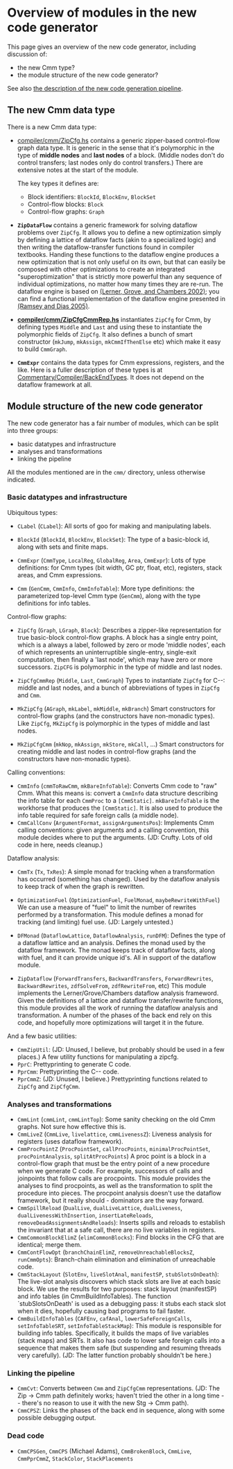 # Overview of modules in the new code generator


This page gives an overview of the new code generator, including discussion of:

- the new Cmm type?
- the module structure of the new code generator?


See also [the description of the new code generation pipeline](commentary/compiler/new-code-gen-pipeline).

## The new Cmm data type


There is a new Cmm data type:

- [compiler/cmm/ZipCfg.hs](/trac/ghc/browser/ghc/compiler/cmm/ZipCfg.hs) contains a generic zipper-based control-flow graph data type.  It is generic in the sense that it's polymorphic in the type of **middle nodes** and **last nodes** of a block.  (Middle nodes don't do control transfers; last nodes only do control transfers.)  There are extensive notes at the start of the module.

  The key types it defines are:

  - Block identifiers: `BlockId`, `BlockEnv`, `BlockSet`
  - Control-flow blocks: `Block`
  - Control-flow graphs: `Graph`
- **`ZipDataFlow`** contains a generic framework for solving dataflow problems over `ZipCfg`. It allows you to define a new optimization simply by defining a lattice of dataflow facts (akin to a specialized logic) and then writing the dataflow-transfer functions found in compiler textbooks. Handing these functions to the dataflow engine produces a new optimization that is not only useful on its own, but that can easily be composed with other optimizations to create an integrated "superoptimization" that is strictly more powerful than any sequence of individual optimizations, no matter how many times they are re-run.  The dataflow engine is based on [ (Lerner, Grove, and Chambers 2002)](http://citeseer.ist.psu.edu/old/lerner01composing.html); you can find a functional implementation of the dataflow engine presented in [ (Ramsey and Dias 2005)](http://www.cs.tufts.edu/~nr/pubs/zipcfg-abstract.html).
- **[compiler/cmm/ZipCfgCmmRep.hs](/trac/ghc/browser/ghc/compiler/cmm/ZipCfgCmmRep.hs)** instantiates `ZipCfg` for Cmm, by defining types `Middle` and `Last` and using these to instantiate the polymorphic fields of `ZipCfg`.  It also defines a bunch of smart constructor (`mkJump`, `mkAssign`, `mkCmmIfThenElse` etc) which make it easy to build `CmmGraph`.
- **`CmmExpr`** contains the data types for Cmm expressions, registers, and the like. Here is a fuller description of these types is at [Commentary/Compiler/BackEndTypes](commentary/compiler/back-end-types). It does not depend on the dataflow framework at all.  

## Module structure of the new code generator


The new code generator has a fair number of modules, which can be split into three groups:

- basic datatypes and infrastructure
- analyses and transformations
- linking the pipeline


All the modules mentioned are in the `cmm/` directory, unless otherwise indicated.

### Basic datatypes and infrastructure


Ubiquitous types:

- `CLabel` (`CLabel`): All sorts of goo for making and manipulating labels.

- `BlockId` (`BlockId`, `BlockEnv`, `BlockSet`):
  The type of a basic-block id, along with sets and finite maps.

- `CmmExpr` (`CmmType`, `LocalReg`, `GlobalReg`, `Area`, `CmmExpr`):
  Lots of type definitions: for Cmm types (bit width, GC ptr, float, etc),
  registers, stack areas, and Cmm expressions.

- `Cmm` (`GenCmm`, `CmmInfo`, `CmmInfoTable`):
  More type definitions: the parameterized top-level Cmm type (`GenCmm`),
  along with the type definitions for info tables.


Control-flow graphs:

- `ZipCfg` (`Graph`, `LGraph`, `Block`):
  Describes a zipper-like representation for true basic-block
  control-flow graphs.  A block has a single entry point,
  which is a always a label, followed by zero or mode 'middle
  nodes', each of which represents an uninterruptible
  single-entry, single-exit computation, then finally a 'last
  node', which may have zero or more successors.
  `ZipCFG` is polymorphic in the type of middle and last nodes.
- `ZipCfgCmmRep` (`Middle`, `Last`, `CmmGraph`)
  Types to instantiate `ZipCfg` for C--: middle and last nodes,
  and a bunch of abbreviations of types in `ZipCfg` and `Cmm`.

- `MkZipCfg` (`AGraph`, `mkLabel`, `mkMiddle`, `mkBranch`)
  Smart constructors for control-flow graphs (and the constructors have
  non-monadic types).
  Like `ZipCfg`, `MkZipCfg` is polymorphic in the types of middle and last nodes.
- `MkZipCfgCmm` (`mkNop`, `mkAssign`, `mkStore`, `mkCall`, ...)
  Smart constructors for creating middle and last nodes in
  control-flow graphs (and the constructors have non-monadic types).


Calling conventions:

- `CmmInfo` (`cmmToRawCmm`, `mkBareInfoTable`):
  Converts Cmm code to "raw" Cmm.  What this means is: convert a `CmmInfo` data structure describing the info table for each `CmmProc` to a `[CmmStatic]`. 
  `mkBareInfoTable` is the workhorse that produces the `[CmmStatic]`.  It is also used to produce the info table required for safe foreign calls (a middle node).
- `CmmCallConv` (`ArgumentFormat`, `assignArgumentsPos`):
  Implements Cmm calling conventions: given arguments and a calling convention,
  this module decides where to put the arguments.
  (JD: Crufty. Lots of old code in here, needs cleanup.)


Dataflow analysis:

- `CmmTx` (`Tx`, `TxRes`):
  A simple monad for tracking when a transformation has
  occurred (something has changed).
  Used by the dataflow analysis to keep track of when the graph is rewritten.

- `OptimizationFuel` (`OptimizationFuel`, `FuelMonad`, `maybeRewriteWithFuel`)
  We can use a measure of "fuel" to limit the number of rewrites performed
  by a transformation. This module defines a monad for tracking (and limiting)
  fuel use.
  (JD: Largely untested.)

- `DFMonad` (`DataflowLattice`, `DataflowAnalysis`, `runDFM`):
  Defines the type of a dataflow lattice and an analysis.
  Defines the monad used by the dataflow framework.
  The monad keeps track of dataflow facts, along with fuel,
  and it can provide unique id's.
  All in support of the dataflow module.

- `ZipDataflow` (`ForwardTransfers`, `BackwardTransfers`, `ForwardRewrites`, `BackwardRewrites`,
  `zdfSolveFrom`, `zdfRewriteFrom`, etc)
  This module implements the Lerner/Grove/Chambers dataflow analysis frameword.
  Given the definitions of a lattice and dataflow transfer/rewrite functions,
  this module provides all the work of running the dataflow analysis and transformation.
  A number of the phases of the back end rely on this code,
  and hopefully more optimizations will target it in the future.


And a few basic utilities:

- `CmmZipUtil`: (JD: Unused, I believe, but probably should be used in a few places.)
  A few utility functions for manipulating a zipcfg.
- `PprC`:   Prettyprinting to generate C code.
- `PprCmm`: Prettyprinting the C-- code.
- `PprCmmZ`: (JD: Unused, I believe.)
  Prettyprinting functions related to `ZipCfg` and `ZipCfgCmm`.

### Analyses and transformations

- `CmmLint` (`cmmLint`, `cmmLintTop`):
  Some sanity checking on the old Cmm graphs.
  Not sure how effective this is.
- `CmmLiveZ` (`CmmLive`, `livelattice`, `cmmLivenessZ`):
  Liveness analysis for registers (uses dataflow framework).
- `CmmProcPointZ` (`ProcPointSet`, `callProcPoints`, `minimalProcPointSet`,
  `procPointAnalysis`, `splitAtProcPoints`)
  A proc point is a block in a control-flow graph that must be the
  entry point of a new procedure when we generate C code.
  For example, successors of calls and joinpoints that follow calls
  are procpoints.
  This module provides the analyses to find procpoints, as well as
  the transformation to split the procedure into pieces.
  The procpoint analysis doesn't use the dataflow framework,
  but it really should - dominators are the way forward.
- `CmmSpillReload` (`DualLive`, `dualLiveLattice`, `dualLiveness`,
  `dualLivenessWithInsertion`, `insertLateReloads`,
  `removeDeadAssignmentsAndReloads`):
  Inserts spills and reloads to establish the invariant that
  at a safe call, there are no live variables in registers.
- `CmmCommonBlockElimZ` (`elimCommonBlocks`):
  Find blocks in the CFG that are identical; merge them.
- `CmmContFlowOpt` (`branchChainElimZ`, `removeUnreachableBlocksZ`,
  `runCmmOpts`):
  Branch-chain elimination and elimination of unreachable code.
- `CmmStackLayout` (`SlotEnv`, `liveSlotAnal`, `manifestSP`, `stubSlotsOnDeath`):
  The live-slot analysis discovers which stack slots are live
  at each basic block.
  We use the results for two purposes:
  stack layout (manifestSP) and info tables (in CmmBuildInfoTables).
  The function \`stubSlotsOnDeath' is used as a debugging pass:
  it stubs each stack slot when it dies, hopefully causing bad
  programs to fail faster.
- `CmmBuildInfoTables` (`CAFEnv`, `cafAnal`, `lowerSafeForeignCalls`,
  `setInfoTableSRT`, `setInfoTableStackMap`):
  This module is responsible for building info tables.
  Specifically, it builds the maps of live variables (stack maps)
  and SRTs.
  It also has code to lower safe foreign calls into a sequence
  that makes them safe (but suspending and resuming threads very carefully).
  (JD: The latter function probably shouldn't be here.)

### Linking the pipeline

- `CmmCvt`: Converts between `Cmm` and `ZipCfgCmm` representations.
  (JD: The Zip -\> Cmm path definitely works; haven't tried the
  other in a long time -- there's no reason to use it with
  the new Stg -\> Cmm path).
- `CmmCPSZ`: Links the phases of the back end in sequence, along with
  some possible debugging output.

### Dead code

- `CmmCPSGen`, `CmmCPS` (Michael Adams), `CmmBrokenBlock`, `CmmLive`, `CmmPprCmmZ`, `StackColor`, `StackPlacements`